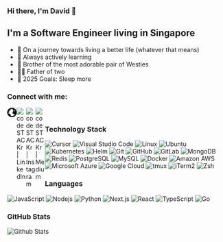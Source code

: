### Hi there, I'm David 👋

## I'm a Software Engineer living in Singapore

- 🔭 On a journey towards living a better life (whatever that means)
- 🌱 Always actively learning
- 🐶 Brother of the most adorable pair of Westies
- 👶🏻 Father of two
- 🥅 2025 Goals: Sleep more

### Connect with me:

[<img align="left" alt="codeSTACKr.com" width="22px" src="https://raw.githubusercontent.com/iconic/open-iconic/master/svg/globe.svg" />][website]
[<img align="left" alt="codeSTACKr | LinkedIn" width="22px" src="https://cdn.jsdelivr.net/npm/simple-icons@v3/icons/linkedin.svg" />][linkedin]
[<img align="left" alt="codeSTACKr | Instagram" width="22px" src="https://cdn.jsdelivr.net/npm/simple-icons@v3/icons/instagram.svg" />][instagram]
[<img align="left" alt="codeSTACKr | Medium" width="22px" src="https://cdn.jsdelivr.net/npm/simple-icons@3.13.0/icons/medium.svg" />][medium]

<br />

### Technology Stack

![Cursor](https://custom-icon-badges.demolab.com/badge/Cursor-000000?logo=cursor-ai-white)
![Visual Studio Code](https://custom-icon-badges.demolab.com/badge/Visual%20Studio%20Code-0078d7.svg?logo=vsc&logoColor=white)
![Linux](https://img.shields.io/badge/Linux-FCC624?logo=linux&logoColor=black)
![Ubuntu](https://img.shields.io/badge/Ubuntu-E95420?logo=ubuntu&logoColor=white)
![Kubernetes](https://img.shields.io/badge/Kubernetes-326CE5?logo=kubernetes&logoColor=fff)
![Helm](https://img.shields.io/badge/Helm-0F1689?logo=helm&logoColor=fff)
![Git](https://img.shields.io/badge/-Git-black?style=flat-square&logo=git)
![GitHub](https://img.shields.io/badge/-GitHub-181717?style=flat-square&logo=github)
![GitLab](https://img.shields.io/badge/-GitLab-FCA121?style=flat-square&logo=gitlab)
![MongoDB](https://img.shields.io/badge/-MongoDB-black?style=flat-square&logo=mongodb)
![Redis](https://img.shields.io/badge/-Redis-black?style=flat-square&logo=Redis)
![PostgreSQL](https://img.shields.io/badge/-PostgreSQL-336791?style=flat-square&logo=postgresql)
![MySQL](https://img.shields.io/badge/-MySQL-black?style=flat-square&logo=mysql)
![Docker](https://img.shields.io/badge/-Docker-black?style=flat-square&logo=docker)
![Amazon AWS](https://img.shields.io/badge/Amazon%20AWS-232F3E?style=flat-square&logo=amazon-aws)
![Microsoft Azure](https://img.shields.io/badge/Microsoft%20Azure-232F7E?style=flat-square&logo=microsoft-azure)
![Google Cloud](https://img.shields.io/badge/Google%20Cloud-black?style=flat-square&logo=google-cloud)
![tmux](https://img.shields.io/badge/tmux-1BB91F?logo=tmux&logoColor=fff)
![iTerm2](https://img.shields.io/badge/iTerm2-000000?logo=iterm2&logoColor=fff)
![Zsh](https://img.shields.io/badge/Zsh-F15A24?logo=zsh&logoColor=fff)

### Languages

![JavaScript](https://img.shields.io/badge/-JavaScript-black?style=flat-square&logo=javascript)
![Nodejs](https://img.shields.io/badge/-Nodejs-black?style=flat-square&logo=Node.js)
![Python](https://img.shields.io/badge/-Python-black?style=flat-square&logo=Python)
![Next.js](https://img.shields.io/badge/Next.js-black?logo=next.js&logoColor=white)
![React](https://img.shields.io/badge/-React-black?style=flat-square&logo=react)
![TypeScript](https://img.shields.io/badge/-TypeScript-007ACC?style=flat-square&logo=typescript)
![Go](https://img.shields.io/badge/Go-%2300ADD8.svg?&logo=go&logoColor=white)

### GitHub Stats

![Github Stats](https://github-readme-stats.vercel.app/api?username=davidcjw&count_private=true&show_icons=true&include_all_commits=true)

[website]: https://www.davidcjw.com
[instagram]: https://www.instagram.com/dayweeed/
[linkedin]: https://www.linkedin.com/in/davidcjw/
[medium]: https://davidcjw.medium.com/
